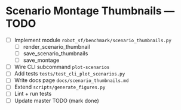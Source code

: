 # Scenario Montage Thumbnails — TODO

- [ ] Implement module `robot_sf/benchmark/scenario_thumbnails.py`
  - [ ] render_scenario_thumbnail
  - [ ] save_scenario_thumbnails
  - [ ] save_montage
- [ ] Wire CLI subcommand `plot-scenarios`
- [ ] Add tests `tests/test_cli_plot_scenarios.py`
- [ ] Write docs page `docs/scenario_thumbnails.md`
- [ ] Extend `scripts/generate_figures.py`
- [ ] Lint + run tests
- [ ] Update master TODO (mark done)

